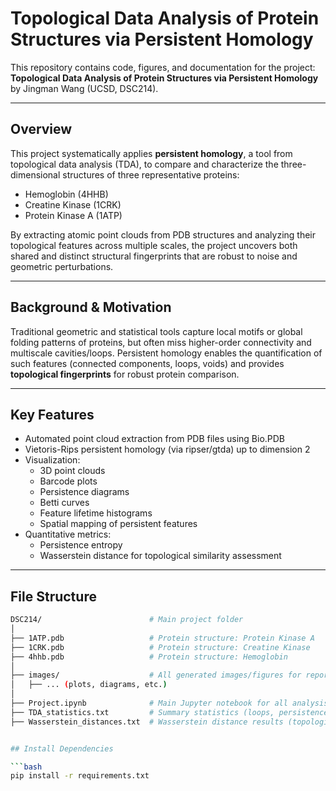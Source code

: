 # Topological Data Analysis of Protein Structures via Persistent Homology

This repository contains code, figures, and documentation for the project:
**Topological Data Analysis of Protein Structures via Persistent Homology**  
by Jingman Wang (UCSD, DSC214).

---

## Overview

This project systematically applies **persistent homology**, a tool from topological data analysis (TDA), to compare and characterize the three-dimensional structures of three representative proteins:
- Hemoglobin (4HHB)
- Creatine Kinase (1CRK)
- Protein Kinase A (1ATP)

By extracting atomic point clouds from PDB structures and analyzing their topological features across multiple scales, the project uncovers both shared and distinct structural fingerprints that are robust to noise and geometric perturbations.

---

## Background & Motivation

Traditional geometric and statistical tools capture local motifs or global folding patterns of proteins, but often miss higher-order connectivity and multiscale cavities/loops. Persistent homology enables the quantification of such features (connected components, loops, voids) and provides **topological fingerprints** for robust protein comparison.

---

## Key Features

- Automated point cloud extraction from PDB files using Bio.PDB
- Vietoris-Rips persistent homology (via ripser/gtda) up to dimension 2
- Visualization:
    - 3D point clouds
    - Barcode plots
    - Persistence diagrams
    - Betti curves
    - Feature lifetime histograms
    - Spatial mapping of persistent features
- Quantitative metrics:
    - Persistence entropy
    - Wasserstein distance for topological similarity assessment

---

## File Structure

```bash
DSC214/                        # Main project folder
│
├── 1ATP.pdb                   # Protein structure: Protein Kinase A
├── 1CRK.pdb                   # Protein structure: Creatine Kinase
├── 4hhb.pdb                   # Protein structure: Hemoglobin
│
├── images/                    # All generated images/figures for report
│   ├── ... (plots, diagrams, etc.)
│
├── Project.ipynb              # Main Jupyter notebook for all analysis
├── TDA_statistics.txt         # Summary statistics (loops, persistences, etc.)
├── Wasserstein_distances.txt  # Wasserstein distance results (topological similarity)


## Install Dependencies

```bash
pip install -r requirements.txt
